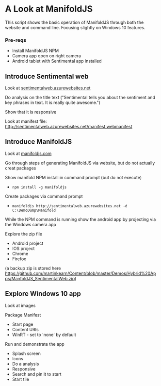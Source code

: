 
# A Look at ManifoldJS
This script shows the basic operation of ManifoldJS through both the website and command line. Focusing slightly on Windows 10 features.

### Pre-reqs
* Install ManifoldJS NPM
* Camera app open on right camera
* Android tablet with Sentimental app installed

## Introduce Sentimental web
Look at [sentimentalweb.azurewebsites.net](http://sentimentalweb.azurewebsites.net/)

Do analysis on the title text ("Sentimental tells you about the sentiment and key phrases in text. It is really quite awesome.")

Show that it is responsive

Look at manifest file: http://sentimentalweb.azurewebsites.net/manifest.webmanifest

## Introduce ManifoldJS
Look at [manifoldjs.com](http://manifoldjs.com/)

Go through steps of generating ManifoldJS via website, but do not actually creat packages

Show manifold NPM install in command prompt (but do not execute)
* `npm install -g manifoldjs`

Create packages via command prompt 
* `manifoldjs http://sentimentalweb.azurewebsites.net -d C:\DemoDump\Manifold`

While the NPM command is running show the android app by projecting via the Windows camera app

Explore the zip file
* Android project
* IOS project
* Chrome
* Firefox

(a backup zip is stored here https://github.com/martinkearn/Content/blob/master/Demos/Hybrid%20Apps/ManfoldJS_SentimentalWeb.zip)

## Explore Windows 10 app
Look at images

Package Manifest
* Start page
* Content URIs
* WinRT - set to 'none' by default

Run and demonstrate the app
* Splash screen
* Icons
* Do a analysis
* Responsive
* Search and pin it to start
* Start tile
